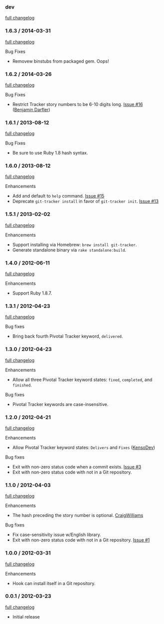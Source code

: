 ### dev
[full changelog](https://github.com/stevenharman/git_tracker/compare/v1.6.2...master)

### 1.6.3 / 2014-03-31
[full changelog](https://github.com/stevenharman/git_tracker/compare/v1.6.2...v1.6.3)

Bug Fixes

* Removew binstubs from packaged gem. Oops!

### 1.6.2 / 2014-03-26
[full changelog](https://github.com/stevenharman/git_tracker/compare/v1.6.1...v1.6.2)

Bug Fixes

* Restrict Tracker story numbers to be 6-10 digits long.
  [Issue #16](https://github.com/stevenharman/git_tracker/pull/16) ([Benjamin Darfler](https://github.com/bdarfler))

### 1.6.1 / 2013-08-12
[full changelog](https://github.com/stevenharman/git_tracker/compare/v1.6.0...v1.6.1)

Bug Fixes

* Be sure to use Ruby 1.8 hash syntax.

### 1.6.0 / 2013-08-12
[full changelog](https://github.com/stevenharman/git_tracker/compare/v1.5.1...v1.6.0)

Enhancements

* Add and default to `help` command.
  [Issue #15](https://github.com/stevenharman/git_tracker/issues/15)
* Deprecate `git-tracker install` in favor of `git-tracker init`.
  [Issue #13](https://github.com/stevenharman/git_tracker/issues/13)

### 1.5.1 / 2013-02-02
[full changelog](https://github.com/stevenharman/git_tracker/compare/v1.4.0...v1.5.1)

Enhancements

* Support installing via Homebrew: `brew install git-tracker`.
* Generate standalone binary via `rake standalone:build`.

### 1.4.0 / 2012-06-11
[full changelog](https://github.com/stevenharman/git_tracker/compare/v1.3.1...v1.4.0)

Enhancements

* Support Ruby 1.8.7.

### 1.3.1 / 2012-04-23
[full changelog](https://github.com/stevenharman/git_tracker/compare/v1.3.0...v1.3.1)

Bug fixes

* Bring back fourth Pivotal Tracker keyword, `delivered`.

### 1.3.0 / 2012-04-23
[full changelog](https://github.com/stevenharman/git_tracker/compare/v1.2.0...v1.3.0)

Enhancements

* Allow all three Pivotal Tracker keyword states: `fixed`, `completed`, and `finished`.

Bug fixes

* Pivotal Tracker keywords are case-insensitive.

### 1.2.0 / 2012-04-21
[full changelog](https://github.com/stevenharman/git_tracker/compare/v1.1.0...v1.2.0)

Enhancements

* Allow Pivotal Tracker keyword states: `Delivers` and `Fixes` ([KensoDev](https://github.com/KensoDev))

Bug fixes

* Exit with non-zero status code when a commit exists.
  [Issue #3](https://github.com/stevenharman/git_tracker/issues/3)
* Exit with non-zero status code with not in a Git repository.

### 1.1.0 / 2012-04-03
[full changelog](https://github.com/stevenharman/git_tracker/compare/v1.0.0...v1.1.0)

Enhancements

* The hash preceding the story number is optional.
  [CraigWilliams](https://github.com/CraigWilliams)

Bug fixes

* Fix case-sensitivity issue w/English library.
* Exit with non-zero status code with not in a Git repository.
  [Issue #1](https://github.com/stevenharman/git_tracker/issues/1)

### 1.0.0 / 2012-03-31
[full changelog](https://github.com/stevenharman/git_tracker/compare/v0.0.1...v1.0.0)

Enhancements

* Hook can install itself in a Git repository.

### 0.0.1 / 2012-03-23
[full changelog](https://github.com/stevenharman/git_tracker/compare/5fbbe061e721c1f86fdd5d78a4bfb4c61a0eaf5c...v0.0.1)

* Initial release
